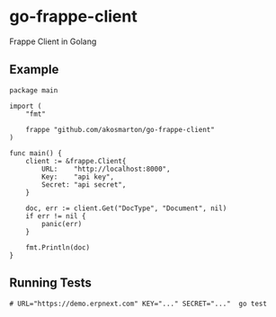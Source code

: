 # go-frappe-client
Frappe Client in Golang

## Example
```golang
package main

import (
	"fmt"

	frappe "github.com/akosmarton/go-frappe-client"
)

func main() {
	client := &frappe.Client{
		URL:    "http://localhost:8000",
		Key:    "api key",
		Secret: "api secret",
	}

	doc, err := client.Get("DocType", "Document", nil)
	if err != nil {
		panic(err)
	}

	fmt.Println(doc)
}
```

## Running Tests
```
# URL="https://demo.erpnext.com" KEY="..." SECRET="..."  go test
```
